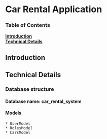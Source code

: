 # Car Rental Application

### Table of Contents
**[Introduction](#introduction)**<br>
**[Technical Details](#technical-details)**<br>

## Introduction


## Technical Details
  ### Database structure
  #### Database name: car_rental_system
  #### Models
    * UserModel
    * RolesModel
    * CarsModel
    


